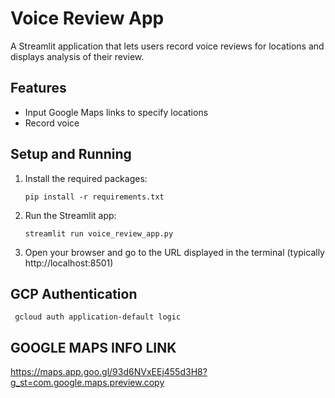 # Voice Review App

A Streamlit application that lets users record voice reviews for locations and displays analysis of their review.

## Features

- Input Google Maps links to specify locations
- Record voice 


## Setup and Running

1. Install the required packages:

   ```
   pip install -r requirements.txt
   ```

2. Run the Streamlit app:

   ```
   streamlit run voice_review_app.py
   ```
3. Open your browser and go to the URL displayed in the terminal (typically http://localhost:8501)


## GCP Authentication

  ```
   gcloud auth application-default logic
   ```


## GOOGLE MAPS INFO LINK

https://maps.app.goo.gl/93d6NVxEEj455d3H8?g_st=com.google.maps.preview.copy
